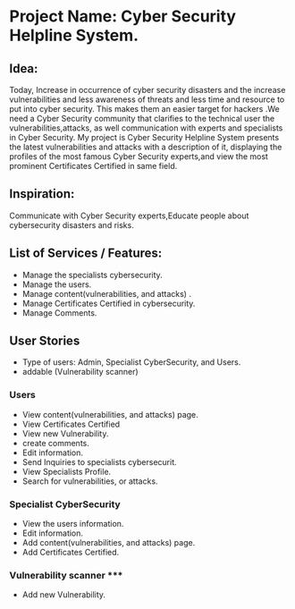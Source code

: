 # Project Name: Cyber Security Helpline System.

## Idea:
Today, Increase in occurrence of cyber security disasters and the increase  vulnerabilities and less awareness of threats and less time and resource to put into cyber security. This makes them an easier target for hackers .We need a Cyber Security  community that clarifies to the technical user the vulnerabilities,attacks, as well  communication with experts and specialists in Cyber Security. My project is Cyber Security Helpline System presents the latest vulnerabilities and attacks with a description of it, displaying the profiles of the most famous Cyber Security experts,and view the most prominent Certificates Certified in same field.



## Inspiration:
Communicate with Cyber Security  experts,Educate people about  cybersecurity disasters and risks.


## List of Services / Features:

- Manage the specialists cybersecurity.
- Manage the users.
- Manage content(vulnerabilities, and attacks) .
- Manage Certificates Certified in cybersecurity.
- Manage Comments. 


## User Stories
- Type of users: Admin, Specialist CyberSecurity, and Users.
- addable (Vulnerability scanner)


### Users

- View content(vulnerabilities, and attacks) page.
- View Certificates Certified
- View new Vulnerability.
- create comments.
- Edit information.
- Send Inquiries to specialists cybersecurit.
- View Specialists Profile.
- Search for vulnerabilities, or attacks.

### Specialist CyberSecurity

- View the users information.
- Edit information.
- Add content(vulnerabilities, and attacks) page.
- Add Certificates Certified.


### Vulnerability scanner ***

- Add new Vulnerability.






